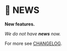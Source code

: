 # 📰 NEWS

**New features.**

*We do not have **news** now.*

For more see [CHANGELOG](CHANGELOG.md).
